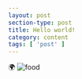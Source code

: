 ```yaml
---
layout: post
section-type: post
title: Hello world!
category: content
tags: [ 'post' ]
---
```


🌍
![food](https://mail.google.com/mail/u/0/?ui=2&ik=d5ae1ba90a&view=fimg&th=15acf4906a83c3d1&attid=0.1&disp=inline&safe=1&attbid=ANGjdJ-wosoHxCPZYXcIhoocQt4h2dCvgoDVy2BAH6NqZAbf2PKfj1cCyQHjmJ7px7itreKmJ79FhF9CkSk-zej4elFMM_tlvgXXRcgkFcntsi6lgZ_-LoP5jIuWWMs&ats=1489536360667&rm=15acf4906a83c3d1&zw&sz=w2560-h1202) 